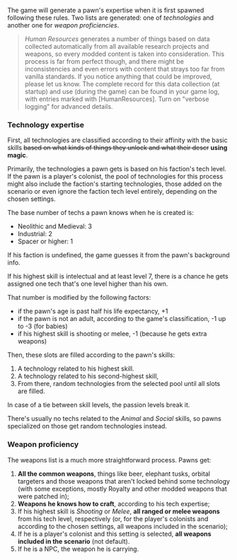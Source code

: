 The game will generate a pawn's expertise when it is first spawned following these rules. Two lists are generated: one of _technologies_ and another one for _weapon proficiencies_.

> _Human Resources_ generates a number of things based on data collected automatically from all available research projects and weapons, so every modded content is taken into consideration. This process is far from perfect though, and there might be inconsistencies and even errors with content that strays too far from vanilla standards. If you notice anything that could be improved, please let us know. The complete record for this data collection (at startup) and use (during the game) can be found in your game log, with entries marked with [HumanResources]. Turn on "verbose logging" for advanced details.

### Technology expertise
First, all technologies are classified according to their affinity with the basic skills ~~based on what kinds of things they unlock and what their descr~~ **using magic**.

Primarily, the technologies a pawn gets is based on his faction's tech level. If the pawn is a player's colonist, the pool of technologies for this process might also include the faction's starting technologies, those added on the scenario or even ignore the faction tech level entirely, depending on the chosen settings.

The base number of techs a pawn knows when he is created is:
* Neolithic and Medieval: 3
* Industrial: 2
* Spacer or higher: 1

If his faction is undefined, the game guesses it from the pawn's background info.

If his highest skill is intelectual and at least level 7, there is a chance he gets assigned one tech that's one level higher than his own.

That number is modified by the following factors:
* if the pawn's age is past half his life expectancy, +1
* if the pawn is not an adult, according to the game's classification, -1 up to -3 (for babies)
* if his highest skill is shooting or melee, -1 (because he gets extra weapons)

Then, these slots are filled according to the pawn's skills: 
1. A technology related to his highest skill.
2. A technology related to his second-highest skill,
3. From there, random technologies from the selected pool until all slots are filled.

In case of a tie between skill levels, the passion levels break it.

There's usually no techs related to the _Animal_ and _Social_ skills, so pawns specialized on those get random technologies instead.

### Weapon proficiency
The weapons list is a much more straightforward process. Pawns get:
1. **All the common weapons**, things like beer, elephant tusks, orbital targeters and those weapons that aren't locked behind some technology (with some exceptions, mostly Royalty and other modded weapons that were patched in);
2. **Weapons he knows how to craft**, according to his tech expertise;
3. If his highest skill is _Shooting_ or _Melee_, **all ranged or melee weapons** from his tech level, respectively (or, for the player's colonists and according to the chosen settings, all weapons included in the scenario);
5. If he is a player's colonist and this setting is selected, **all weapons included in the scenario** (not default).
6. If he is a NPC, the weapon he is carrying.